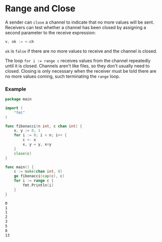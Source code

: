 # Range and Close

A sender can `close` a channel to indicate that no more values will be sent. Receivers can test whether a channel has been closed by assigning a second parameter to the receive expression:

```go
v, ok := <-ch
```

`ok` is `false` if there are no more values to receive and the channel is closed.

The loop `for i := range c` receives values from the channel repeatedly until it is closed. Channels aren't like files, so they don't usually need to closed. Closing is only necessary when the receiver must be told there are no more values coming, such terminating the `range` loop.

### Example

```go
package main

import (
	"fmt"
)

func fibonacci(n int, c chan int) {
	x, y := 0, 1
	for i := 0; i < n; i++ {
		c <- x
		x, y = y, x+y
	}
	close(c)
}

func main() {
	c := make(chan int, 8)
	go fibonacci(cap(c), c)
	for i := range c {
		fmt.Println(i)
	}
}
```

```bash
0
1
1
2
3
5
8
13
```

